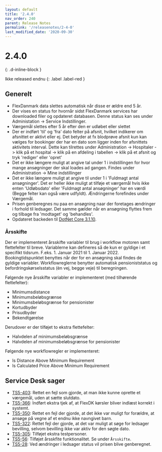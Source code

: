 ```yaml
---
layout: default
title: '2.4.0'
nav_order: 240
parent: Release Notes
permalink: '/releasenotes/2-4-0'
last_modified_date: '2020-09-30'
---
```


# 2.4.0
{: .d-inline-block }

Ikke released endnu
{: .label .label-red }

## Generelt

- FlexDanmark data slettes automatisk når disse er ældre end 5 år.
- Der vises en status for hvornår sidst FlexDanmark services har downloaded filer og opdateret databasen. Denne status kan ses under Administation -> Service Indstillinger.
- Værgemål slettes efter 5 år efter den er udløbet eller slettet
- Der er indført 'til' og 'fra' dato felter på afsnit, hvilket indikerer om afsnittet er aktivt eller ej. Det betyder at fx blodprøve afsnit kun kan vælges for bookinger der har en dato som ligger inden for afsnittets aktivitets interval. Dette kan tilrettes under Administration -> Hospitaler -> klik på et hospital -> klik på en afdeling i tabellen -> klik på et afsnit og tryk 'rediger' eller 'opret'
- Det er ikke længere muligt at angive tal under 1 i indstillingen for hvor mange ansøgninger der skal loades ad gangen. Findes under Administration -> Mine indstillinger
- Det er ikke længere muligt at angive til under 1 i 'Fuldmagt antal ansøgninger'. Det er heller ikke muligt at tilføje et værgemål hvis ikke enten 'Udløbsdato' eller 'Fuldmagt antal ansøgninger' har en værdi (Begge felter kan også være udfyldt). Ændringerne forefindes under Værgemål.
- Prisen genberegnes nu paa en ansøgning naar der foretages ændringer i forhold til ledsager. Det samme gælder når en ansøgning flyttes frem og tilbage fra 'modtaget' og 'behandles'.
- Opdateret backeden til [DotNet Core 3.1.10](https://github.com/dotnet/core/blob/master/release-notes/3.1/3.1.10/3.1.10.md).

### Årsskifte

Der er implementeret årsskifte variabler til brug i workflow motoren samt flettefelter til breve. Variablerne kan defineres så de kun er gyldige i et specifikt tidsrum. F.eks. 1. Januar 2021 til 1. Januar 2022. Bookingtidspunktet benyttes når der for en ansøgning skal findes de gyldige variabler. Workflowreglerne benytter automatisk pensioniststatus og befordringskørselsstatus (èn vej, begge veje) til beregningen.

Følgende nye årsskifte variabler er implementeret (med tilhørende flettefelter):
- Minimumsdistance
- Minimumsbeløbsgrænse
- Minimumsbeløbsgrænse for pensionister
- Kortudbyder
- Prisudbyder 
- Bekendtgørelse 

Derudover er der tilføjet to ekstra flettefelter: 
- Halvdelen af minimumsbeløbsgrænse
- Halvdelen af minimumsbeløbsgrænse for pensionister

Følgende nye workflowregler er implementeret: 
- Is Distance Above Minimum Requirement
- Is Calculated Price Above Minimum Requirement

## Service Desk sager
- [TS5-403](https://sd.trifork.com/browse/TS5-403): Rettet en fejl som gjorde, at man ikke kunne oprette et værgemål, uden at sætte slutdato.
- [TS5-366](https://sd.trifork.com/browse/TS5-366): Indført ekstra tjek af, at FlexDK kørsler bliver indlæst korrekt i systemt.
- [TS5-350](https://sd.trifork.com/browse/TS5-350): Rettet en fejl der gjorde, at det ikke var muligt for forældre, at ansøge på vegne af et endnu ikke navngivet barn.
- [TS5-322](https://sd.trifork.com/browse/TS5-322): Rettet fejl der gjorde, at det var muligt at søge for ledsager bevilling, selvom bevilling ikke var aktiv for den søgte dato.
- [TS5-305](https://sd.trifork.com/browse/TS5-305): Tilføjet ekstra testpersoner.
- [TS5-56](https://sd.trifork.com/browse/TS5-56): Tilføjet årsskfite funktionalitet. Se under `Årsskifte`.
- [TS5-28](https://sd.trifork.com/browse/TS5-28): Ved ændringer i ledsager status vil prisen blive genberegnet. 
